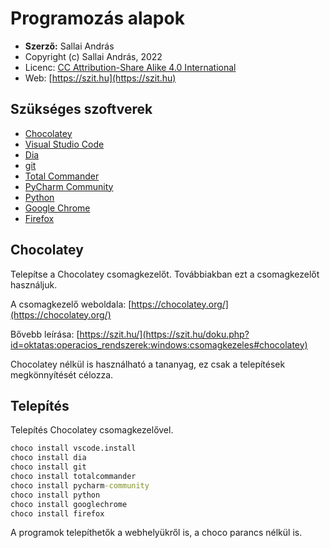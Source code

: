 # Programozás alapok

* **Szerző:** Sallai András
* Copyright (c) Sallai András, 2022
* Licenc: [CC Attribution-Share Alike 4.0 International](https://creativecommons.org/licenses/by-sa/4.0/)
* Web: [https://szit.hu](https://szit.hu)

## Szükséges szoftverek

* [Chocolatey](https://chocolatey.org/)
* [Visual Studio Code](https://code.visualstudio.com/)
* [Dia](http://dia-installer.de/)
* [git](https://git-scm.com/)
* [Total Commander](https://www.ghisler.com/)
* [PyCharm Community](https://www.jetbrains.com/pycharm/download/)
* [Python](https://www.python.org/)
* [Google Chrome](https://www.google.com/intl/hu_hu/chrome/)
* [Firefox](https://www.mozilla.org/hu/firefox/)

## Chocolatey

Telepítse a Chocolatey csomagkezelőt. Továbbiakban ezt a csomagkezelőt használjuk.

A csomagkezelő weboldala:
[https://chocolatey.org/](https://chocolatey.org/)

Bővebb leírása:
[https://szit.hu/](https://szit.hu/doku.php?id=oktatas:operacios_rendszerek:windows:csomagkezeles#chocolatey)

Chocolatey nélkül is használható a tananyag, ez csak a telepítések megkönnyítését célozza.

## Telepítés

Telepítés Chocolatey csomagkezelővel.

```cmd
choco install vscode.install 
choco install dia
choco install git
choco install totalcommander
choco install pycharm-community
choco install python
choco install googlechrome
choco install firefox
```

A programok telepíthetők a webhelyükről is, a choco parancs nélkül is.
